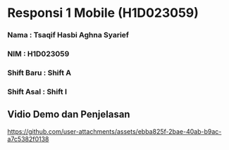 # Responsi 1 Mobile (H1D023059)

### Nama         :  Tsaqif Hasbi Aghna Syarief
### NIM          :  H1D023059
### Shift Baru   : Shift A
### Shift Asal   : Shift I

## Vidio Demo dan Penjelasan
https://github.com/user-attachments/assets/ebba825f-2bae-40ab-b9ac-a7c5382f0138

